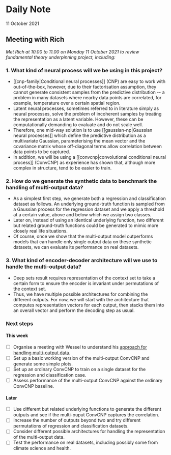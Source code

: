 # Daily Note

11 October 2021

## Meeting with Rich

_Met Rich at 10.00 to 11.00 on Monday 11 October 2021 to review fundamental theory underpinning project, including:_

### 1. What kind of neural process will we be using in this project?

  - [[cnp-family|Conditional neural processes]] (CNP) are easy to work with out-of-the-box, however, due to their factorisation assumption, they cannot generate consistent samples from the predictive distribution -- a problem in many datasets where nearby data points are correlated, for example, temperature over a certain spatial region.
  - Latent neural processes, sometimes referred to in literature simply as neural processes, solve the problem of incoherent samples by treating the representation as a latent variable. However, these can be computationally demanding to evaluate and do not scale well.
  - Therefore, one mid-way solution is to use [[gaussian-np|Gaussian neural processes]]  which define the predictive distribution as a multivariate Gaussian, parameterising the mean vector and the covariance matrix whose off-diagonal terms allow correlation between data points to be captured.
  - In addition, we will be using a [[convcnp|convolutional conditional neural process]] (ConvCNP) as experience has shown that, although more complex in structure, tend to be easier to train.

### 2. How do we generate the synthetic data to benchmark the handling of multi-output data?

  - As a simplest first step, we generate both a regression and classification dataset as follows. An underlying ground-truth function is sampled from a Gaussian process for the regression dataset and we apply a threshold at a certain value, above and below which we assign two classes.
  - Later on, instead of using an identical underlying function, two different but related ground-truth functions could be generated to mimic more closely real life situations.
  - Of course, once we show that the multi-output model outperforms models that can handle only single output data on these synthetic datasets, we can evaluate its performance on real datasets.

### 3. What kind of encoder-decoder architecture will we use to handle the multi-output data?

  - Deep sets result requires representation of the context set to take a certain form to ensure the encoder is invariant under permutations of the context set.
- Thus, we have multiple possible architectures for combining the different outputs. For now, we will start with the architecture that computes representation vectors for each output, then stacks them into an overall vector and perform the decoding step as usual.

### Next steps

#### This week

- [ ] Organise a meeting with Wessel to understand his [approach for handling multi-output data](https://github.com/wesselb/gabriel-convcnp).
- [ ] Set up a basic working version of the multi-output ConvCNP and generate some simple plots.
- [ ] Set up an ordinary ConvCNP to train on a single dataset for the regression and classification case.
- [ ] Assess performance of the multi-output ConvCNP against the ordinary ConvCNP baseline.

#### Later

- [ ] Use different but related underlying functions to generate the different outputs and see if the multi-ouput ConvCNP captures the correlation.
- [ ] Increase the number of outputs beyond two and try different permutations of regression and classification datasets.
- [ ] Consider different possible architectures for handling the representation of the multi-output data.
- [ ] Test the performance on real datasets, including possibly some from climate science and health.
